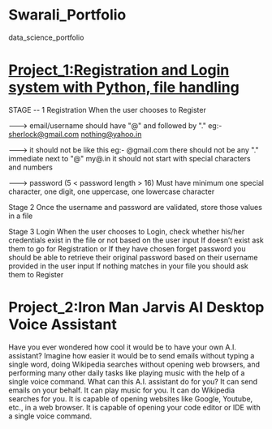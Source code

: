 # Swarali_Portfolio
data_science_portfolio
# [Project_1:Registration and Login system with Python, file handling](https://github.com/swarali0308/registration.py/blob/master/main.py)
STAGE -- 1 Registration When the user chooses to Register

---> email/username should have "@" and followed by "." eg:- sherlock@gmail.com nothing@yahoo.in

---> it should not be like this eg:- @gmail.com there should not be any "." immediate next to "@" my@.in it should not start with special characters and numbers

---> password (5 < password length > 16) Must have minimum one special character, one digit, one uppercase, one lowercase character

Stage 2 Once the username and password are validated, store those values in a file

Stage 3 Login When the user chooses to Login, check whether his/her credentials exist in the file or not based on the user input If doesn’t exist ask them to go for Registration or If they have chosen forget password you should be able to retrieve their original password based on their username provided in the user input If nothing matches in your file you should ask them to Register

# Project_2:Iron Man Jarvis AI Desktop Voice Assistant
Have you ever wondered how cool it would be to have your own A.I. assistant? Imagine how easier it would be to send emails without typing a single word, doing Wikipedia searches without opening web browsers, and performing many other daily tasks like playing music with the help of a single voice command. What can this A.I. assistant do for you? It can send emails on your behalf. It can play music for you. It can do Wikipedia searches for you. It is capable of opening websites like Google, Youtube, etc., in a web browser. It is capable of opening your code editor or IDE with a single voice command.

